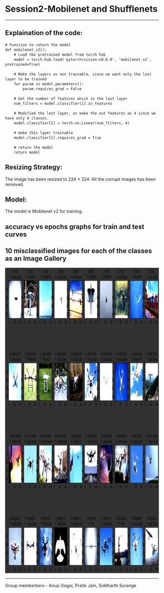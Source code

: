# Session2-Mobilenet and Shufflenets
<hr>


## Explaination of the code:
```
# Function to return the model
def mobilenet_v2():
    # Load the pretrained model from torch hub
    model = torch.hub.load('pytorch/vision:v0.6.0', 'mobilenet_v2', pretrained=True)
    
    # Make the layers as non trainable, since we want only the last layer to be trained
    for param in model.parameters():
        param.requires_grad = False
        
    # Get the number of features which in the last layer
    num_filters = model.classifier[1].in_features

    # Modified the last layer, as make the out features as 4 since we have only 4 classes.
    model.classifier[1] = torch.nn.Linear(num_filters, 4)
    
    # make this layer trainable
    model.classifier[1].requires_grad = True
    
    # return the model
    return model 
```

## Resizing Strategy:
The image has been resized to 224 * 224. All the corrupt images has been removed.

## Model:
The model is Mobilenet v2 for training.

## accuracy vs epochs graphs for train and test curves

## 10 misclassified images for each of the classes as an Image Gallery
<img src='https://github.com/futartup/eva-session-2/blob/master/mobilenet-v2-session-2/misclassified.jpg' width="2000" height="1000">

<hr>
Group memberbers - Anup Gogoi, Pratik Jain, Siddharth Surange
